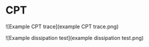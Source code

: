 # CPT

![Example CPT trace](example CPT trace.png)

![Example dissipation test](example dissipation test.png)
